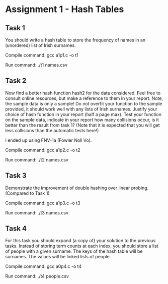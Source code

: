 # Assignment 1 - Hash Tables

## Task 1
You should write a hash table to store the frequency of names in an (unordered) list of Irish surnames.

Compile command:
gcc a1p1.c -o t1

Run command:
./t1 names.csv

## Task 2
Now find a better hash function hash2 for the data considered. Feel free to consult online resources, but make a reference to them in your report. Note, the sample data is only a sample! Do not overfit your function to the sample provided, it should work well with any lists of Irish surnames. Justify your choice of hash function in your report (half a page max). Test your function on the sample data, indicate in your report how many collisions occur, is it better than the result from task 1? (Note that it is expected that you will get less collisions than the automatic tests here!)

I ended up using FNV-1a (Fowler Noll Vo).

Compile command:
gcc a1p2.c -o t2

Run command:
./t2 names.csv

## Task 3
Demonstrate the improvement of double hashing over linear probing. (Compared to Task 1)

Compile command:
gcc a1p3.c -o t3

Run command:
./t3 names.csv

## Task 4
For this task you should expand (a copy of) your solution to the previous tasks. Instead of storing term counts at each index, you should store a list of people with a given surname. The keys of the hash table will be surnames. The values will be linked lists of people.

Compile command:
gcc a0p4.c -o t4

Run command:
./t4 people.csv
